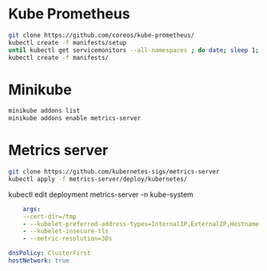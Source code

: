 # Kube Prometheus

```sh
git clone https://github.com/coreos/kube-prometheus/
kubectl create -f manifests/setup
until kubectl get servicemonitors --all-namespaces ; do date; sleep 1; echo ""; done
kubectl create -f manifests/
```

# Minikube

```sh
minikube addons list
minikube addons enable metrics-server
```

# Metrics server
```sh
git clone https://github.com/kubernetes-sigs/metrics-server
kubectl apply -f metrics-server/deploy/kubernetes/
```
kubectl edit deployment metrics-server -n kube-system

```yml
    args:
    --cert-dir=/tmp
    - --kubelet-preferred-address-types=InternalIP,ExternalIP,Hostname
    - --kubelet-insecure-tls
    - --metric-resolution=30s

dnsPolicy: ClusterFirst
hostNetwork: true
```
